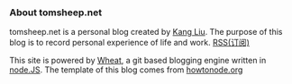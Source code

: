 ### About tomsheep.net

tomsheep.net is a personal blog created by [Kang Liu][]. The purpose of this blog is to record personal experience of life and work. [RSS(订阅)](http://rss.tomsheep.net)

This site is powered by [Wheat][], a git based blogging engine written in [node.JS][]. The template of this blog comes from [howtonode.org][]


[Kang Liu]: /about "About Kang Liu"
[node.js]: http://nodejs.org/
[Wheat]: http://github.com/creationix/wheat
[git repository]: http://github.com/tomsheep/tomsheep.net
[howtonode.org]: http://howtonode.org
